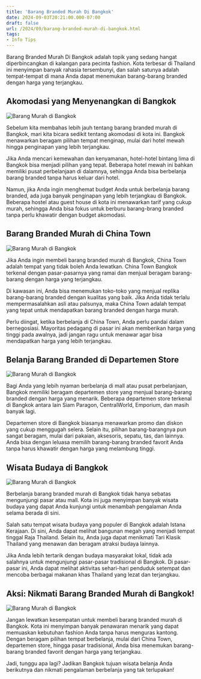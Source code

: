```yaml
---
title: 'Barang Branded Murah Di Bangkok'
date: 2024-09-03T20:21:00.000-07:00
draft: false
url: /2024/09/barang-branded-murah-di-bangkok.html
tags: 
- Info Tips
---
```


Barang Branded Murah Di Bangkok adalah topik yang sedang hangat diperbincangkan di kalangan para pecinta fashion. Kota terbesar di Thailand ini menyimpan banyak rahasia tersembunyi, dan salah satunya adalah tempat-tempat di mana Anda dapat menemukan barang-barang branded dengan harga yang terjangkau.

Akomodasi yang Menyenangkan di Bangkok
--------------------------------------

![Barang Murah di Bangkok](https://www.mrjocko.com/wp-content/uploads/2017/02/barang-murah-di-Bangkok-768x576.jpg)

Sebelum kita membahas lebih jauh tentang barang branded murah di Bangkok, mari kita bicara sedikit tentang akomodasi di kota ini. Bangkok menawarkan beragam pilihan tempat menginap, mulai dari hotel mewah hingga penginapan yang lebih terjangkau.

Jika Anda mencari kemewahan dan kenyamanan, hotel-hotel bintang lima di Bangkok bisa menjadi pilihan yang tepat. Beberapa hotel mewah ini bahkan memiliki pusat perbelanjaan di dalamnya, sehingga Anda bisa berbelanja barang branded tanpa harus keluar dari hotel.

Namun, jika Anda ingin menghemat budget Anda untuk berbelanja barang branded, ada juga banyak penginapan yang lebih terjangkau di Bangkok. Beberapa hostel atau guest house di kota ini menawarkan tarif yang cukup murah, sehingga Anda bisa fokus untuk berburu barang-brang branded tanpa perlu khawatir dengan budget akomodasi.

Barang Branded Murah di China Town
----------------------------------

![Barang Murah di Bangkok](https://www.mrjocko.com/wp-content/uploads/2017/02/barang-murah-di-Bangkok-768x576.jpg)

Jika Anda ingin membeli barang branded murah di Bangkok, China Town adalah tempat yang tidak boleh Anda lewatkan. China Town Bangkok terkenal dengan pasar-pasarnya yang ramai dan menjual beragam barang-barang dengan harga yang terjangkau.

Di kawasan ini, Anda bisa menemukan toko-toko yang menjual replika barang-barang branded dengan kualitas yang baik. Jika Anda tidak terlalu mempermasalahkan asli atau palsunya, maka China Town adalah tempat yang tepat untuk mendapatkan barang branded dengan harga murah.

Perlu diingat, ketika berbelanja di China Town, Anda perlu pandai dalam bernegosiasi. Mayoritas pedagang di pasar ini akan memberikan harga yang tinggi pada awalnya, jadi jangan ragu untuk menawar agar bisa mendapatkan harga yang lebih terjangkau.

Belanja Barang Branded di Departemen Store
------------------------------------------

![Barang Murah di Bangkok](https://www.mrjocko.com/wp-content/uploads/2017/02/barang-murah-di-Bangkok-768x576.jpg)

Bagi Anda yang lebih nyaman berbelanja di mall atau pusat perbelanjaan, Bangkok memiliki beragam departemen store yang menjual barang-barang branded dengan harga yang menarik. Beberapa departemen store terkenal di Bangkok antara lain Siam Paragon, CentralWorld, Emporium, dan masih banyak lagi.

Departemen store di Bangkok biasanya menawarkan promo dan diskon yang cukup menggugah selera. Selain itu, pilihan barang-barangnya pun sangat beragam, mulai dari pakaian, aksesoris, sepatu, tas, dan lainnya. Anda bisa dengan leluasa memilih barang-barang branded favorit Anda tanpa harus khawatir dengan harga yang melambung tinggi.

Wisata Budaya di Bangkok
------------------------

![Barang Murah di Bangkok](https://www.mrjocko.com/wp-content/uploads/2017/02/barang-murah-di-Bangkok-768x576.jpg)

Berbelanja barang branded murah di Bangkok tidak hanya sebatas mengunjungi pasar atau mall. Kota ini juga menyimpan banyak wisata budaya yang dapat Anda kunjungi untuk menambah pengalaman Anda selama berada di sini.

Salah satu tempat wisata budaya yang populer di Bangkok adalah Istana Kerajaan. Di sini, Anda dapat melihat bangunan megah yang menjadi tempat tinggal Raja Thailand. Selain itu, Anda juga dapat menikmati Tari Klasik Thailand yang menawan dan beragam atraksi budaya lainnya.

Jika Anda lebih tertarik dengan budaya masyarakat lokal, tidak ada salahnya untuk mengunjungi pasar-pasar tradisional di Bangkok. Di pasar-pasar ini, Anda dapat melihat aktivitas sehari-hari penduduk setempat dan mencoba berbagai makanan khas Thailand yang lezat dan terjangkau.

Aksi: Nikmati Barang Branded Murah di Bangkok!
----------------------------------------------

![Barang Murah di Bangkok](https://www.mrjocko.com/wp-content/uploads/2017/02/barang-murah-di-Bangkok-768x576.jpg)

Jangan lewatkan kesempatan untuk membeli barang branded murah di Bangkok. Kota ini menyimpan banyak penawaran menarik yang dapat memuaskan kebutuhan fashion Anda tanpa harus menguras kantong. Dengan beragam pilihan tempat berbelanja, mulai dari China Town, departemen store, hingga pasar tradisional, Anda bisa menemukan barang-barang branded favorit dengan harga yang terjangkau.

Jadi, tunggu apa lagi? Jadikan Bangkok tujuan wisata belanja Anda berikutnya dan nikmati pengalaman berbelanja yang tak terlupakan!